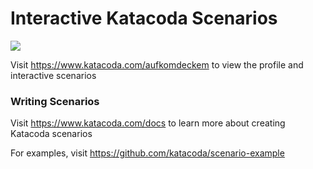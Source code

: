 # Interactive Katacoda Scenarios

[![](http://shields.katacoda.com/katacoda/aufkomdeckem/count.svg)](https://www.katacoda.com/aufkomdeckem "Get your profile on Katacoda.com")

Visit https://www.katacoda.com/aufkomdeckem to view the profile and interactive scenarios

### Writing Scenarios
Visit https://www.katacoda.com/docs to learn more about creating Katacoda scenarios

For examples, visit https://github.com/katacoda/scenario-example
